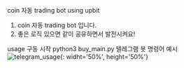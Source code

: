 coin 자동 trading bot using upbit
1. coin 자동 trading bot 입니다. 
2. 좋은 로직 있으면 같이 공유하면서 발전시켜요!


usage
  구동 시작
     python3 buy_main.py 
  텔레그램 봇 명령어 예시
    ![telegram_usage](https://user-images.githubusercontent.com/80157109/111898746-3fb6a400-8a6b-11eb-9170-c648fc669223.jpeg){: widht='50%', height='50%'}

  
  
  
